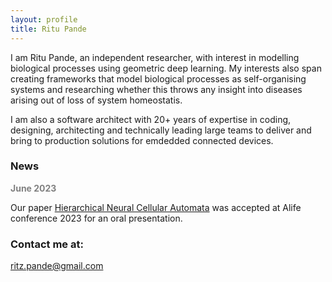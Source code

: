 ```yaml
---
layout: profile
title: Ritu Pande
---
```


I am Ritu Pande, an independent researcher, with interest in modelling biological processes using geometric deep learning. My interests also span creating frameworks that model biological processes as self-organising systems and researching  whether this throws any insight into diseases arising out of loss of system homeostatis. 

I am also a software architect with 20+ years of expertise in coding, designing, architecting and technically leading large teams to deliver and bring to production solutions for emdedded connected devices. 

### News

<span style="color:gray"> <b> June 2023 </b></span>  
  
Our paper [Hierarchical Neural Cellular Automata]() was accepted at Alife conference 2023 for an oral presentation.  

### Contact me at:

[ritz.pande@gmail.com](mailto:ritz.pande@gmail.com)
